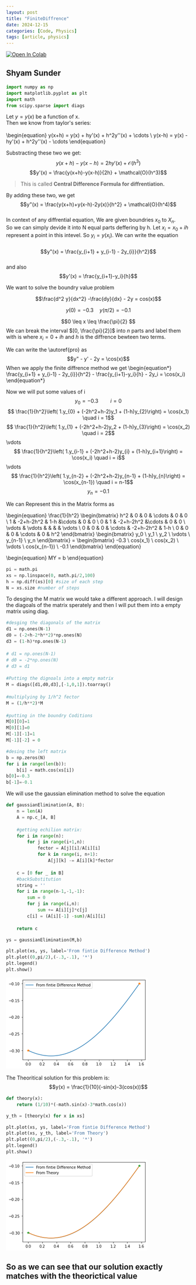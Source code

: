 ```yaml
---
layout: post
title: "FiniteDiffrence"
date: 2024-12-15
categories: [Code, Physics]
tags: [article, physics]
---
```


<a href="https://colab.research.google.com/github/iashyam/Mp3/blob/main/FiniteDiffrence.ipynb" target="_parent"><img src="https://colab.research.google.com/assets/colab-badge.svg" alt="Open In Colab"/></a>

## Shyam Sunder


```python
import numpy as np
import matplotlib.pyplot as plt
import math
from scipy.sparse import diags
```

Let $y = y(x)$ be a function of x. 
<br>
Then we know from taylor's series: 
<br>
<br>
\begin{equation}
y(x+h) = y(x) + hy'(x) + h^2y''(x) + \cdots \\
y(x-h) = y(x) - hy'(x) + h^2y''(x) - \cdots
\end{equation}

Substracting these two we get:
$$y(x+h)-y(x-h)=2hy'(x) + \mathcal{O}(h^3)$$
$$y'(x) = \frac{y(x+h)-y(x-h)}{2h} + \mathcal{O}(h^3)$$

>This is called **Central Difference Formula for diffrentiation.**

By adding these two, we get
$$y"(x) = \frac{y(x+h)+y(x-h)-2y(x)}{h^2} + \mathcal{O}(h^4)$$
<br>
In context of any diffrential equation, We are given boundries $x_0$ to $X_n$. <br> So we can simply devide it into N equal parts deffering by h. Let $x_i = x_0 + ih$ represent a point in this intevel. So $y_i = y(x_i)$. We can write the equation <br> <br>
$$y"(x) = \frac{y_{i+1} + y_{i-1} - 2y_{i}}{h^2}$$\
and also 
$$y'(x) = \frac{y_{i+1}-y_i}{h}$$

We want to solve the boundry value problem

$$\frac{d^2 y}{dx^2} -\frac{dy}{dx} - 2y = cos(x)$$


$$y(0) = -0.3 \quad y(\pi/2)= -0.1$$


$$0 \leq x \leq \frac{\pi}{2} $$
We can break the interval $[0, \frac{\pi}{2}]$ into $n$ parts and label them with is where
$x_i = 0 + ih$ and $h$ is the diffrence bewteen two terms.

We can write the \autoref{pro} as
$$y" - y' - 2y = \cos(x)$$
When we apply the finite diffrence method we get
\begin{equation*}
    \frac{y_{i+1} + y_{i-1} - 2y_{i}}{h^2} -  \frac{y_{i+1}-y_i}{h} - 2y_i = \cos(x_i)
\end{equation*}

Now we will put some values of i
$$y_0 = -0.3 \quad \quad i =0 $$
$$ \frac{1}{h^2}\left( 1.y_{0} + (-2h^2+h-2)y_1 + (1-h)y_{2}\right)  = \cos(x_1) \quad i = 1$$
$$ \frac{1}{h^2}\left( 1.y_{1} + (-2h^2+h-2)y_2 + (1-h)y_{3}\right)  = \cos(x_2) \quad i = 2$$
    \vdots 
$$ \frac{1}{h^2}\left( 1.y_{i-1} + (-2h^2+h-2)y_{i} + (1-h)y_{i+1}\right)  = \cos(x_i) \quad i = i$$
    \vdots
$$ \frac{1}{h^2}\left( 1.y_{n-2} + (-2h^2+h-2)y_{n-1} + (1-h)y_{n}\right)  = \cos(x_{n-1}) \quad i = n-1$$
$$y_n = -0.1$$

We can Represent this in the Matrix forms as

\begin{equation}
    \frac{1}{h^2}
    \begin{bmatrix}
        h^2 & 0 & 0 & \cdots & 0 & 0 \\
        1 & -2+h-2h^2 & 1-h  &\cdots & 0 & 0 \\
        0 & 1 &  -2+h-2h^2   &\cdots & 0 & 0 \\
        \vdots & \vdots & & & & \vdots \\
        0 & 0 & 0 & \cdots & -2+h-2h^2 & 1-h \\
        0 & 0 & 0 & \cdots & 0 & h^2 
    \end{bmatrix}
    \begin{bmatrix}
        y_0 \\
        y_1 \\
        y_2 \\ 
        \vdots \\
        y_{n-1} \\
        y_n
    \end{bmatrix} =
    \begin{bmatrix}
        -0.3 \\
        cos(x_1) \\
        cos(x_2) \\
        \vdots \\
        cos(x_{n-1}) \\
        -0.1
    \end{bmatrix}
\end{equation}

\begin{equation}
    MY = b
\end{equation}


```python
pi = math.pi
xs = np.linspace(0, math.pi/2,100)
h = np.diff(xs)[0] #size of each step
N = xs.size #number of steps
```

To desging the M matrix we would take a different approach. I will design the diagoals of the matrix sperately and then I will put them into a empty matrix using diag. 


```python
#desging the diagonals of the matrix
d1 = np.ones(N-1)
d0 = (-2+h-2*h**2)*np.ones(N)
d3 = (1-h)*np.ones(N-1)

# d1 = np.ones(N-1)
# d0 = -2*np.ones(N)
# d3 = d1

#Putting the dignoals into a empty matrix
M = diags([d1,d0,d3],[-1,0,1]).toarray()

#multiplying by 1/h^2 fector
M = (1/h**2)*M

#putting in the boundry Coditions
M[0][0]=1
M[0][1]=0
M[-1][-1]=1
M[-1][-2] = 0
```


```python
#desing the left matrix
b = np.zeros(N)
for i in range(len(b)):
    b[i] = math.cos(xs[i])
b[0]=-0.3
b[-1]=-0.1
```

We will use the gaussian elimination method to solve the equation


```python
def gaussianElimination(A, B):
    n = len(A)
    A = np.c_[A, B]
    
    #getting echilion matrix:
    for i in range(n):
        for j in range(i+1,n):
            fector = A[j][i]/A[i][i]
            for k in range(i, n+1):
                A[j][k] -= A[i][k]*fector

    c = [0 for _ in B]        
    #backSubstitution
    string = ''
    for i in range(n-1,-1,-1):
        sum = 0
        for j in range(i,n):
            sum += A[i][j]*c[j]
        c[i] = (A[i][-1] -sum)/A[i][i]
        
    return c
```


```python
ys = gaussianElimination(M,b)
```


```python
plt.plot(xs, ys, label='From fintie Difference Method')
plt.plot((0,pi/2),(-.3,-.1), '*')
plt.legend()
plt.show()
```


    
![png](/assets/FiniteDiffrence-1.png)
    


The Theoritical solution for this problem is:
$$y(x) = \frac{1}{10}(-sin(x)-3(cos(x))$$


```python
def theory(x):
    return (1/10)*(-math.sin(x)-3*math.cos(x))
```


```python
y_th = [theory(x) for x in xs]
```


```python
plt.plot(xs, ys, label='From fintie Difference Method')
plt.plot(xs, y_th, label='From Theory')
plt.plot((0,pi/2),(-.3,-.1), '*')
plt.legend()
plt.show()
```


    
![png](/assets/FiniteDiffrence-2.png)
    


## So as we can see that our solution exactly matches with the theorictical value


```python

```
